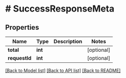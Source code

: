 # # SuccessResponseMeta

## Properties

Name | Type | Description | Notes
------------ | ------------- | ------------- | -------------
**total** | **int** |  | [optional]
**requestId** | **int** |  | [optional]

[[Back to Model list]](../../README.md#models) [[Back to API list]](../../README.md#endpoints) [[Back to README]](../../README.md)
